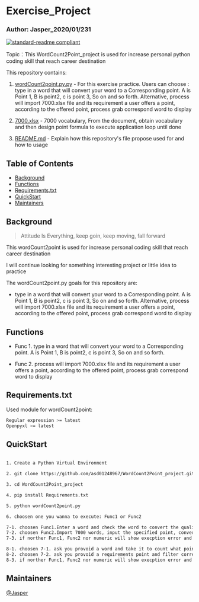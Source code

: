 # Exercise_Project
### Author: Jasper_2020/01/231

[![standard-readme compliant](https://img.shields.io/badge/Exercise-01-green)](https://github.com/asd01248967/workspace)

Topic：This WordCount2Point_project is used for increase personal python coding skill that reach career destination

This repository contains:

1. [wordCount2point.py.py](wordCount2point.py) - For this exercise practice. Users can choose :
 type in a word that will convert your word to a Corresponding point. A is Point 1, B is point2, c is point 3, So on and so forth. Alternative, process will import 7000.xlsx file and its requirement a user offers a point, according to the offered point, process grab correspond word to display

2. [7000.xlsx](7000.xlsx) - 7000 vocabulary, From the document, obtain vocabulary and then design point formula to execute application loop until done
3. [README.md](README.md) - Explain how this repository's file propose used for and how to usage

## Table of Contents

- [Background](#background)
- [Functions](#Functions)
- [Requirements.txt](#Requirements.txt)
- [QuickStart](#usage)
- [Maintainers](#maintainers)

## Background

> Attitude Is Everything, keep goin, keep moving, fall forward

This wordCount2point is used for increase personal coding skill that reach career destination

I will continue looking for something interesting project or little idea to practice

The wordCount2point.py goals for this repository are:

-  type in a word that will convert your word to a Corresponding point. A is Point 1, B is point2, c is point 3, So on and so forth. Alternative, process will import 7000.xlsx file and its requirement a user offers a point, according to the offered point, process grab correspond word to display

## Functions

- Func 1. type in a word that will convert your word to a Corresponding point. A is Point 1, B is point2, c is point 3, So on and so forth.

- Func 2. process will import 7000.xlsx file and its requirement a user offers a point, according to the offered point, process grab correspond word to display

## Requirements.txt

Used module for wordCount2point:
```sh
Regular expression >= latest
Openpyxl >= latest
```

## QuickStart

```sh

1. Create a Python Virtual Environment

2. git clone https://github.com/asd01248967/WordCount2Point_project.git

3. cd WordCount2Point_project

4. pip install Requirements.txt

5. python wordCount2point.py

6. choosen one you wanna to execute: Func1 or Func2 

7-1. choosen Func1.Enter a word and check the word to convert the qualified word into a point and display it
7-2. choosen Func2.Import 7000 words, input the specified point, convert 7000 words into conforming points, check whether they meet the specified point, and display it
7-3. if norther Func1, Func2 nor numeric will show execption error and pop up prompt, must ensure your input is correct

8-1. choosen 7-1. ask you provoid a word and take it to count what point you get
8-2. choosen 7-2. ask you provoid a requirements point and filter correspond word to you
8-3. if norther Func1, Func2 nor numeric will show execption error and pop up prompt, must ensure your input is correct
```
## Maintainers

[@Jasper](https://github.com/asd01248967)